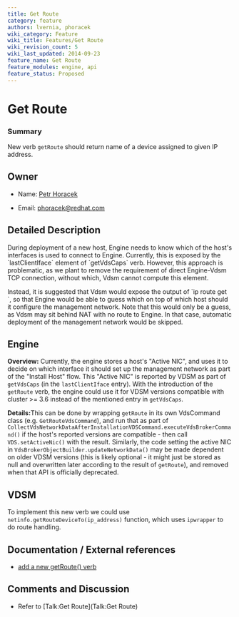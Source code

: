 ```yaml
---
title: Get Route
category: feature
authors: lvernia, phoracek
wiki_category: Feature
wiki_title: Features/Get Route
wiki_revision_count: 5
wiki_last_updated: 2014-09-23
feature_name: Get Route
feature_modules: engine, api
feature_status: Proposed
---
```


# Get Route

### Summary

New verb `getRoute` should return name of a device assigned to given IP address.

## Owner

*   Name: [ Petr Horacek](User:phoracek)

<!-- -->

*   Email: <phoracek@redhat.com>

## Detailed Description

During deployment of a new host, Engine needs to know which of the host's interfaces is used to connect to Engine. Currently, this is exposed by the \`lastClientIface\` element of \`getVdsCaps\` verb. However, this approach is problematic, as we plant to remove the requirement of direct Engine-Vdsm TCP connection, without which, Vdsm cannot compute this element.

Instead, it is suggested that Vdsm would expose the output of \`ip route get <addr>\`, so that Engine would be able to guess which on top of which host should it configure the management network. Note that this would only be a guess, as Vdsm may sit behind NAT with no route to Engine. In that case, automatic deployment of the management network would be skipped.

## Engine

<b>Overview:</b> Currently, the engine stores a host's "Active NIC", and uses it to decide on which interface it should set up the management network as part of the "Install Host" flow. This "Active NIC" is reported by VDSM as part of `getVdsCaps` (in the `lastClientIface` entry). With the introduction of the `getRoute` verb, the engine could use it for VDSM versions compatible with cluster >= 3.6 instead of the mentioned entry in `getVdsCaps`.

<b>Details:</b>This can be done by wrapping `getRoute` in its own VdsCommand class (e.g. `GetRouteVdsCommand`), and run that as part of `CollectVdsNetworkDataAfterInstallationVDSCommand.executeVdsBrokerCommand()` if the host's reported versions are compatible - then call `VDS.setActiveNic()` with the result. Similarly, the code setting the active NIC in `VdsBrokerObjectBuilder.updateNetworkData()` may be made dependent on older VDSM versions (this is likely optional - it might just be stored as null and overwritten later according to the result of `getRoute`), and removed when that API is officially deprecated.

## VDSM

To implement this new verb we could use `netinfo.getRouteDeviceTo(ip_address)` function, which uses `ipwrapper` to do route handling.

## Documentation / External references

*   [add a new getRoute() verb](https://bugzilla.redhat.com/show_bug.cgi?id=1117303)

## Comments and Discussion

*   Refer to [Talk:Get Route](Talk:Get Route)

